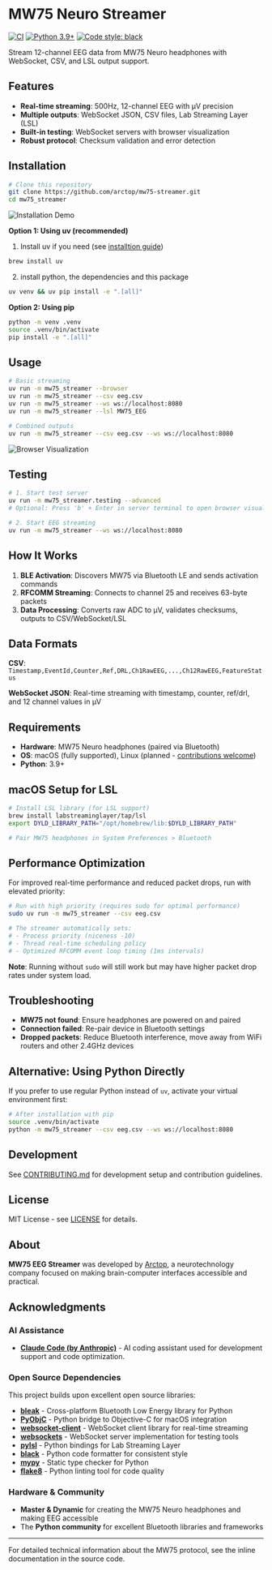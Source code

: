 # MW75 Neuro Streamer

[![CI](https://github.com/arctop/mw75-streamer/actions/workflows/ci.yml/badge.svg)](https://github.com/arctop/mw75-streamer/actions/workflows/ci.yml)
[![Python 3.9+](https://img.shields.io/badge/python-3.9+-blue.svg)](https://www.python.org/downloads/)
[![Code style: black](https://img.shields.io/badge/code%20style-black-000000.svg)](https://github.com/psf/black)

Stream 12-channel EEG data from MW75 Neuro headphones with WebSocket, CSV, and LSL output support.

## Features

- **Real-time streaming**: 500Hz, 12-channel EEG with µV precision
- **Multiple outputs**: WebSocket JSON, CSV files, Lab Streaming Layer (LSL)
- **Built-in testing**: WebSocket servers with browser visualization
- **Robust protocol**: Checksum validation and error detection  

## Installation

```bash
# Clone this repository
git clone https://github.com/arctop/mw75-streamer.git
cd mw75_streamer
```

![Installation Demo](docs/assets/installation.gif)

**Option 1: Using uv (recommended)**

1. Install uv if you need (see [installtion guide](https://docs.astral.sh/uv/getting-started/installation))
```bash
brew install uv
```


2. install python, the dependencies and this package
```bash
uv venv && uv pip install -e ".[all]"
```

**Option 2: Using pip**
```bash
python -m venv .venv
source .venv/bin/activate
pip install -e ".[all]"
```

## Usage

```bash
# Basic streaming
uv run -m mw75_streamer --browser
uv run -m mw75_streamer --csv eeg.csv
uv run -m mw75_streamer --ws ws://localhost:8080
uv run -m mw75_streamer --lsl MW75_EEG

# Combined outputs
uv run -m mw75_streamer --csv eeg.csv --ws ws://localhost:8080
```
![Browser Visualization](docs/assets/browser.gif)


## Testing

```bash
# 1. Start test server
uv run -m mw75_streamer.testing --advanced
# Optional: Press 'b' + Enter in server terminal to open browser visualization

# 2. Start EEG streaming
uv run -m mw75_streamer --ws ws://localhost:8080
```

## How It Works

1. **BLE Activation**: Discovers MW75 via Bluetooth LE and sends activation commands
2. **RFCOMM Streaming**: Connects to channel 25 and receives 63-byte packets
3. **Data Processing**: Converts raw ADC to µV, validates checksums, outputs to CSV/WebSocket/LSL

## Data Formats

**CSV**: `Timestamp,EventId,Counter,Ref,DRL,Ch1RawEEG,...,Ch12RawEEG,FeatureStatus`

**WebSocket JSON**: Real-time streaming with timestamp, counter, ref/drl, and 12 channel values in µV

## Requirements

- **Hardware**: MW75 Neuro headphones (paired via Bluetooth)
- **OS**: macOS (fully supported), Linux (planned - [contributions welcome](CONTRIBUTING.md))
- **Python**: 3.9+

## macOS Setup for LSL

```bash
# Install LSL library (for LSL support)
brew install labstreaminglayer/tap/lsl
export DYLD_LIBRARY_PATH="/opt/homebrew/lib:$DYLD_LIBRARY_PATH"

# Pair MW75 headphones in System Preferences > Bluetooth
```


## Performance Optimization

For improved real-time performance and reduced packet drops, run with elevated priority:

```bash
# Run with high priority (requires sudo for optimal performance)
sudo uv run -m mw75_streamer --csv eeg.csv

# The streamer automatically sets:
# - Process priority (niceness -10)
# - Thread real-time scheduling policy
# - Optimized RFCOMM event loop timing (1ms intervals)
```

**Note**: Running without `sudo` will still work but may have higher packet drop rates under system load.

## Troubleshooting

- **MW75 not found**: Ensure headphones are powered on and paired
- **Connection failed**: Re-pair device in Bluetooth settings
- **Dropped packets**: Reduce Bluetooth interference, move away from WiFi routers and other 2.4GHz devices

## Alternative: Using Python Directly

If you prefer to use regular Python instead of `uv`, activate your virtual environment first:

```bash
# After installation with pip
source .venv/bin/activate
python -m mw75_streamer --csv eeg.csv --ws ws://localhost:8080
```

## Development

See [CONTRIBUTING.md](CONTRIBUTING.md) for development setup and contribution guidelines.

## License

MIT License - see [LICENSE](LICENSE) for details.

## About

**MW75 EEG Streamer** was developed by [Arctop](https://arctop.com), a neurotechnology company focused on making brain-computer interfaces accessible and practical.

## Acknowledgments

### AI Assistance
- **[Claude Code (by Anthropic)](https://claude.ai/code)** - AI coding assistant used for development support and code optimization.

### Open Source Dependencies
This project builds upon excellent open source libraries:

- **[bleak](https://github.com/hbldh/bleak)** - Cross-platform Bluetooth Low Energy library for Python
- **[PyObjC](https://github.com/ronaldoussoren/pyobjc)** - Python bridge to Objective-C for macOS integration
- **[websocket-client](https://github.com/websocket-client/websocket-client)** - WebSocket client library for real-time streaming
- **[websockets](https://github.com/aaugustin/websockets)** - WebSocket server implementation for testing tools
- **[pylsl](https://github.com/labstreaminglayer/liblsl-Python)** - Python bindings for Lab Streaming Layer
- **[black](https://github.com/psf/black)** - Python code formatter for consistent style
- **[mypy](https://github.com/python/mypy)** - Static type checker for Python
- **[flake8](https://github.com/PyCQA/flake8)** - Python linting tool for code quality

### Hardware & Community
- **Master & Dynamic** for creating the MW75 Neuro headphones and making EEG accessible
- The **Python community** for excellent Bluetooth libraries and frameworks
---

For detailed technical information about the MW75 protocol, see the inline documentation in the source code.

